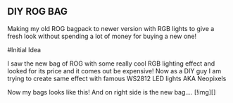 ## DIY ROG BAG

Making my old ROG bagpack to newer version with RGB lights to give a fresh look without spending a lot of money for buying a new one!

#Initial Idea

I saw the new bag of ROG with some really cool RGB lighting effect and looked for its price and it comes out be expensive! Now as a DIY guy I am trying to create same effect with famous WS2812 LED lights AKA Neopixels

Now my bags looks like this! And on right side is the new bag....
[!img][]
